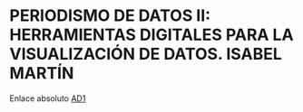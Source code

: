 # PERIODISMO DE DATOS II: HERRAMIENTAS DIGITALES PARA LA VISUALIZACIÓN DE DATOS. ISABEL MARTÍN

Enlace absoluto [AD1](/actividad-dirigida-1.html)
